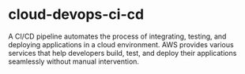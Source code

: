 # cloud-devops-ci-cd
A CI/CD pipeline automates the process of integrating, testing, and deploying applications in a cloud environment. AWS provides various services that help developers build, test, and deploy their applications seamlessly without manual intervention.
